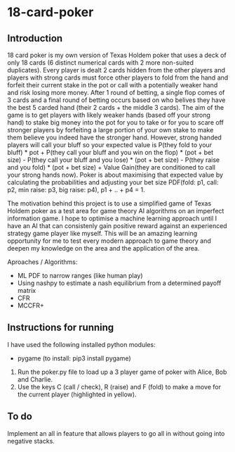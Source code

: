 # 18-card-poker

## Introduction

18 card poker is my own version of Texas Holdem poker that uses a deck of only 18 cards (6 distinct numerical cards with 2 more non-suited duplicates). Every player is dealt 2 cards hidden from the other players and players with strong cards must force other players to fold from the hand and forfeit their current stake in the pot or call with a potentially weaker hand and risk losing more money. After 1 round of betting, a single flop comes of 3 cards and a final round of betting occurs based on who belives they have the best 5 carded hand (their 2 cards + the middle 3 cards). The aim of the game is to get players with likely weaker hands (based off your strong hand) to stake big money into the pot for you to take or for you to scare off stronger players by forfeiting a large portion of your own stake to make them believe you indeed have the stronger hand. However, strong handed players will call your bluff so your expected value is P(they fold to your bluff) * pot + P(they call your bluff and you win on the flop) * (pot + bet size) - P(they call your bluff and you lose) * (pot + bet size) - P(they raise and you fold) * (pot + bet size) + Value Gain(they are conditioned to call your strong hands now). Poker is about maximising that expected value by calculating the probabilities and adjusting your bet size PDF(fold: p1, call: p2, min raise: p3, big raise: p4), p1 + .. + p4 = 1.

The motivation behind this project is to use a simplified game of Texas Holdem poker as a test area for game theory AI algorithms on an imperfect information game. I hope to optimise a machine learning approach until I have an AI that can consistenly gain positive reward against an experienced strategy game player like myself. This will be an amazing learning opportunity for me to test every modern approach to game theory and deepen my knowledge on the area and the application of the area.

Aproaches / Algorithms:
- ML PDF to narrow ranges (like human play)
- Using nashpy to estimate a nash equilibrium from a determined payoff matrix
- CFR
- MCCFR+

## Instructions for running

I have used the following installed python modules:
- pygame (to install: pip3 install pygame)
  
  
1. Run the poker.py file to load up a 3 player game of poker with Alice, Bob and Charlie.
2. Use the keys C (call / check), R (raise) and F (fold) to make a move for the current player (highlighted in yellow).

## To do

Implement an all in feature that allows players to go all in without going into negative stacks.

